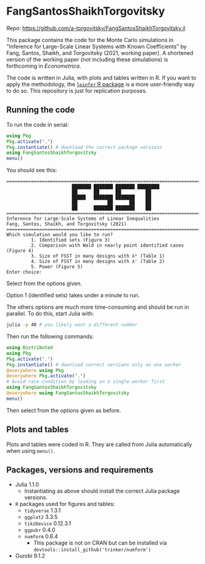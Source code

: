 # FangSantosShaikhTorgovitsky

Repo: https://github.com/a-torgovitsky/FangSantosShaikhTorgovitsky.jl

This package contains the code for the Monte Carlo simulations in "Inference for Large-Scale Linear Systems with Known Coefficients" by Fang, Santos, Shaikh, and Torgovitsky (2021, working paper).
A shortened version of the working paper (not including these simulations) is forthcoming in _Econometrica_.

The code is written in Julia, with plots and tables written in R.
If you want to apply the methodology, the [`lpinfer` R package](https://github.com/conroylau/lpinfer) is a more user-friendly way to do so.
This repository is just for replication purposes.

## Running the code

To run the code in serial:

```julia
using Pkg
Pkg.activate(".")
Pkg.instantiate() # download the correct package versions
using FangSantosShaikhTorgovitsky
menu()
```

You should see this:
```
================================================================================
                        ███████ ███████ ███████ ████████
                        ██      ██      ██         ██
                        █████   ███████ ███████    ██
                        ██           ██      ██    ██
                        ██      ███████ ███████    ██
================================================================================
Inference for Large-Scale Systems of Linear Inequalities
Fang, Santos, Shaikh, and Torgovitsky (2021)
================================================================================
Which simulation would you like to run?
         1. Identified sets (Figure 3)
         2. Comparison with Wald in nearly point identified cases (Figure 4)
         3. Size of FSST in many designs with λᵇ (Table 1)
         4. Size of FSST in many designs with λʳ (Table 2)
         5. Power (Figure 5)
Enter choice:
```
Select from the options given.

Option 1 (identified sets) takes under a minute to run.

The others options are much more time-consuming and should be run in parallel.
To do this, start Julia with:

```sh
julia -p 40 # you likely want a different number
```

Then run the following commands:

```julia
using Distributed
using Pkg
Pkg.activate(".")
Pkg.instantiate() # download correct versions only on one worker
@everywhere using Pkg
@everywhere Pkg.activate(".")
# Avoid race condition by loading on a single worker first
using FangSantosShaikhTorgovitsky
@everywhere using FangSantosShaikhTorgovitsky
menu()
```

Then select from the options given as before.

## Plots and tables

Plots and tables were coded in R.
They are called from Julia automatically when using `menu()`.

## Packages, versions and requirements

- Julia 1.1.0
    - Instantiating as above should install the correct Julia package versions.
- `R` packages used for figures and tables:
  - `tidyverse` 1.3.1
  - `ggplot2` 3.3.5
  - `tikzDevice` 0.12.3.1
  - `ggpubr` 0.4.0
  - `numform` 0.6.4
    - This package is not on CRAN but can be installed via `devtools::install_github('trinker/numform')`
- Gurobi 9.1.2
